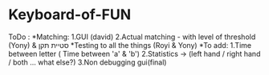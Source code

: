 # Keyboard-of-FUN

ToDo :
*Matching:
	1.GUI (david)
	2.Actual matching - with level of threshold (Yony) & סטיית תקן
*Testing to all the things (Royi & Yony)
*To add:
	1.Time between letter ( Time between 'a' & 'b')
	2.Statistics -> (left hand / right hand / both ... what else?)
	3.Non debugging gui(final)